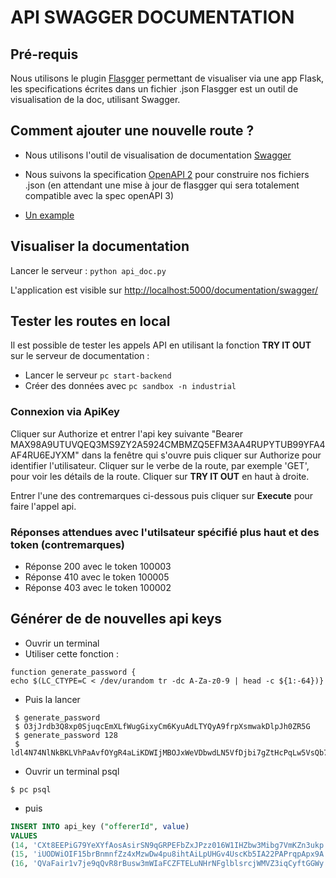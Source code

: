 # API SWAGGER DOCUMENTATION

## Pré-requis

Nous utilisons le plugin [Flasgger](https://github.com/rochacbruno/flasgger) permettant de visualiser via une app Flask, les specifications écrites dans un fichier .json
Flasgger est un outil de visualisation de la doc, utilisant Swagger.

## Comment ajouter une nouvelle route ?

- Nous utilisons l'outil de visualisation de documentation [Swagger](https://swagger.io/docs/specification/2-0/basic-structure/)
- Nous suivons la specification [OpenAPI 2](https://github.com/OAI/OpenAPI-Specification/) pour construire nos fichiers .json 
(en attendant une mise à jour de flasgger qui sera totalement compatible avec la spec openAPI 3)

- [Un example](https://github.com/flasgger/flasgger/blob/master/examples/example_app.py)

## Visualiser la documentation

Lancer le serveur : `python api_doc.py`

L'application est visible sur [http://localhost:5000/documentation/swagger/](http://localhost:5000/documentation/swagger/)

## Tester les routes en local

Il est possible de tester les appels API en utilisant la fonction **TRY IT OUT** sur le serveur de documentation :
- Lancer le serveur `pc start-backend`
- Créer des données avec `pc sandbox -n industrial`

### Connexion via ApiKey

Cliquer sur Authorize et entrer l'api key suivante "Bearer MAX98A9UTUVQEQ3MS9ZY2A5924CMBMZQ5EFM3AA4RUPYTUB99YFA4AF4RU6EJYXM" dans la fenêtre qui s'ouvre puis cliquer sur Authorize pour identifier l'utilisateur.
Cliquer sur le verbe de la route, par exemple 'GET', pour voir les détails de la route.
Cliquer sur **TRY IT OUT**  en haut à droite.

Entrer l'une des contremarques ci-dessous puis cliquer sur **Execute** pour faire l'appel api.

###  Réponses attendues avec l'utilsateur spécifié plus haut et des token (contremarques)

- Réponse 200 avec le token 100003
- Réponse 410 avec le token 100005 
- Réponse 403 avec le token 100002

## Générer de de nouvelles api keys

- Ouvrir un terminal
- Utiliser cette fonction :
```shell
function generate_password {
echo $(LC_CTYPE=C < /dev/urandom tr -dc A-Za-z0-9 | head -c ${1:-64})}
```
- Puis la lancer
```shell script
 $ generate_password
 $ O3jJrdb3Q8xp0SjuqcEmXLfWugGixyCm6KyuAdLTYQyA9frpXsmwakDlpJh0ZR5G
 $ generate_password 128
 $ ldl4N74NlNkBKLVhPaAvfOYgR4aLiKDWIjMBOJxWeVDbwdLN5VfDjbi7gZtHcPqLw5VsQb72rfPEP3THq6rhBFTZGnHIl36U5hhIFSyVGRmTqbI91ytmK61AMUSLZOb9
 ```

- Ouvrir un terminal psql
```shell script
$ pc psql
```
- puis
```sql
INSERT INTO api_key ("offererId", value)
VALUES
(14, 'CXt8EEPiG79YeXYfAosAsirSN9qGRPEFbZxJPzz016W1IHZbw3Mibg7VmKZn3ukp'),
(15, 'iUODWiOIF15brBnmnfZz4xMzwDw4pu8ihtAiLpUHGv4UscKb5IA22PAPrqpApx9A'),
(16, 'QVaFair1v7je9qQvR8rBusw3mWIaFCZFTELuNHrNFglblsrcjWMVZ3iqCyftGGWy');
```
